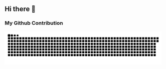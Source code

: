 ## Hi there 👋
### 
### My Github Contribution
<img alt="github-snake" src="https://github.com/yuchengwang1121/yuchengwang1121/blob/output/github-contribution-grid-snake-dark.svg" />

<!--
**yuchengwang1121/yuchengwang1121** is a ✨ _special_ ✨ repository because its `README.md` (this file) appears on your GitHub profile.

Here are some ideas to get you started:

- 🔭 I’m currently working on ...
- 🌱 I’m currently learning ...
- 👯 I’m looking to collaborate on ...
- 🤔 I’m looking for help with ...
- 💬 Ask me about ...
- 📫 How to reach me: ...
- 😄 Pronouns: ...
- ⚡ Fun fact: ...
-->
